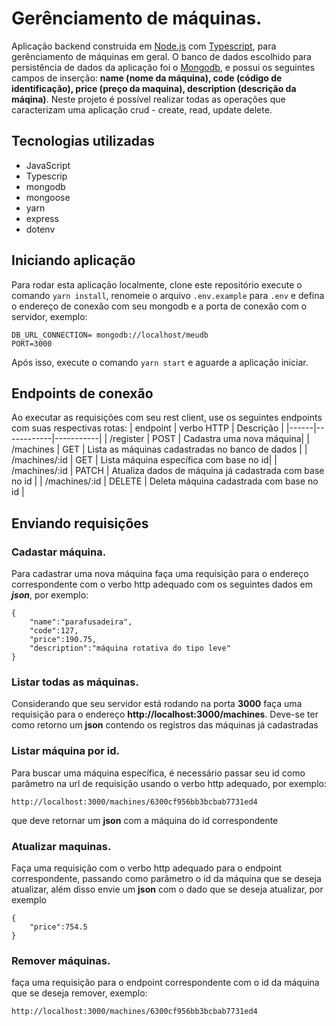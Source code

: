 # Gerênciamento de máquinas.

Aplicação backend construida em <a href="http://nodejs.org">Node.js</a> com <a href="https://www.typescriptlang.org/">Typescript</a>, para gerênciamento de máquinas em geral. O banco de dados escolhido para persistência de dados da aplicação foi o <a href="https://www.mongodb.com/pt-br">Mongodb</a>, e possui os seguintes campos de inserção: **name (nome da máquina), code (código de identificação), price (preço da maquina), description (descrição da máqina)**. Neste projeto é possível realizar todas as operações que caracterizam uma aplicação crud - create, read, update delete.

## Tecnologias utilizadas

- JavaScript
- Typescrip
- mongodb
- mongoose
- yarn
- express
- dotenv

## Iniciando aplicação

Para rodar esta aplicação localmente, clone este repositório execute o comando `yarn install`, renomeie o arquivo `.env.example` para `.env` e defina o endereço de conexão com seu mongodb e a porta de conexão com o servidor, exemplo:

```
DB_URL_CONNECTION= mongodb://localhost/meudb
PORT=3000
```
Após isso, execute o comando `yarn start` e aguarde a aplicação iniciar.
## Endpoints de conexão

Ao executar as requisições com seu rest client, use os seguintes endpoints com suas respectivas rotas:
| endpoint | verbo HTTP | Descrição |
|------|------------|-----------|
| /register | POST | Cadastra uma nova máquina|
| /machines | GET | Lista as máquinas cadastradas no banco de dados |
| /machines/:id | GET | Lista máquina específica com base no id|
| /machines/:id | PATCH | Atualiza dados de máquina já cadastrada com base no id |
| /machines/:id | DELETE | Deleta máquina cadastrada com base no id |

## Enviando requisições

### Cadastar máquina.

Para cadastrar uma nova máquina faça uma requisição para o endereço correspondente com o verbo http adequado com os seguintes dados em **_json_**, por exemplo:

```
{
    "name":"parafusadeira",
    "code":127,
    "price":190.75,
    "description":"máquina rotativa do tipo leve"
}
```

### Listar todas as máquinas.

Considerando que seu servidor está rodando na porta **3000** faça uma requisição para o endereço **http://localhost:3000/machines**.
Deve-se ter como retorno um **json** contendo os registros das máquinas já cadastradas

### Listar máquina por id.

Para buscar uma máquina específica, é necessário passar seu id como parâmetro na url de requisição usando o verbo http adequado, por exemplo:

```
http://localhost:3000/machines/6300cf956bb3bcbab7731ed4
```

que deve retornar um **json** com a máquina do id correspondente

### Atualizar maquinas.

Faça uma requisição com o verbo http adequado para o endpoint correspondente, passando como parâmetro o id da máquina que se deseja atualizar, além disso envie um **json** com o dado que se deseja atualizar, por exemplo

```
{
    "price":754.5
}
```

### Remover máquinas.

faça uma requisição para o endpoint correspondente com o id da máquina que se deseja remover, exemplo:

```
http://localhost:3000/machines/6300cf956bb3bcbab7731ed4
```
